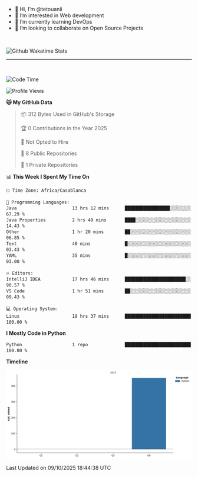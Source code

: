 - 👋 Hi, I’m @tetouanii
- 👀 I’m interested in Web development
- 🌱 I’m currently learning DevOps
- 💞️ I’m looking to collaborate on Open Source Projects

<br/>


![Github Wakatime Stats](https://github-readme-stats.vercel.app/api/wakatime/?username=@walidbosso&layout=compact&&theme=default&link="https://www.github.com/USERNAME/") 

--- 

<br/>


  
<!--START_SECTION:waka-->
![Code Time](http://img.shields.io/badge/Code%20Time-701%20hrs%2030%20mins-blue)

![Profile Views](http://img.shields.io/badge/Profile%20Views-0-blue)

**🐱 My GitHub Data** 

> 📦 312 Bytes Used in GitHub's Storage 
 > 
> 🏆 0 Contributions in the Year 2025
 > 
> 🚫 Not Opted to Hire
 > 
> 📜 8 Public Repositories 
 > 
> 🔑 1 Private Repositories 
 > 
📊 **This Week I Spent My Time On** 

```text
🕑︎ Time Zone: Africa/Casablanca

💬 Programming Languages: 
Java                     13 hrs 12 mins      █████████████████░░░░░░░░   67.29 % 
Java Properties          2 hrs 49 mins       ████░░░░░░░░░░░░░░░░░░░░░   14.43 % 
Other                    1 hr 20 mins        ██░░░░░░░░░░░░░░░░░░░░░░░   06.85 % 
Text                     40 mins             █░░░░░░░░░░░░░░░░░░░░░░░░   03.43 % 
YAML                     35 mins             █░░░░░░░░░░░░░░░░░░░░░░░░   03.00 % 

🔥 Editors: 
IntelliJ IDEA            17 hrs 46 mins      ███████████████████████░░   90.57 % 
VS Code                  1 hr 51 mins        ██░░░░░░░░░░░░░░░░░░░░░░░   09.43 % 

💻 Operating System: 
Linux                    19 hrs 37 mins      █████████████████████████   100.00 % 
```

**I Mostly Code in Python** 

```text
Python                   1 repo              █████████████████████████   100.00 % 
```



**Timeline**

![Lines of Code chart](https://raw.githubusercontent.com/tetouanii/tetouanii/main/assets/bar_graph.png)


 Last Updated on 09/10/2025 18:44:38 UTC
<!--END_SECTION:waka-->
